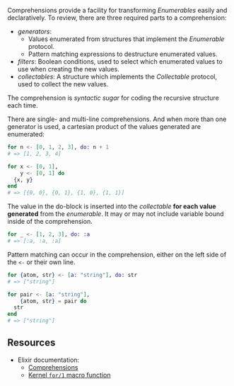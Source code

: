 Comprehensions provide a facility for transforming _Enumerables_ easily and declaratively. To review, there are three required parts to a comprehension:

- _generators_:
  - Values enumerated from structures that implement the _Enumerable_ protocol.
  - Pattern matching expressions to destructure enumerated values.
- _filters_: Boolean conditions, used to select which enumerated values to use when creating the new values.
- _collectables_: A structure which implements the _Collectable_ protocol, used to collect the new values.

The comprehension is _syntactic sugar_ for coding the recursive structure each time.

There are single- and multi-line comprehensions. And when more than one generator is used, a cartesian product of the values generated are enumerated:

```elixir
for n <- [0, 1, 2, 3], do: n + 1
# => [1, 2, 3, 4]

for x <- [0, 1],
    y <- [0, 1] do
  {x, y}
end
# => [{0, 0}, {0, 1}, {1, 0}, {1, 1}]
```

The value in the do-block is inserted into the _collectable_ **for each value generated** from the _enumerable_. It may or may not include variable bound inside of the comprehension.

```elixir
for _ <- [1, 2, 3], do: :a
# => [:a, :a, :a]
```

Pattern matching can occur in the comprehension, either on the left side of the `<-` or their own line.

```elixir
for {atom, str} <- [a: "string"], do: str
# => ["string"]

for pair <- [a: "string"],
    {atom, str} = pair do
  str
end
# => ["string"]
```

## Resources

- Elixir documentation:
  - [Comprehensions][elixir-comprehensions]
  - [Kernel `for/1` macro function][for]

[elixir-comprehensions]: https://elixir-lang.org/getting-started/comprehensions.html
[for]: https://hexdocs.pm/elixir/Kernel.SpecialForms.html#for/1
